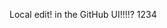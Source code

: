 
Local edit! in the GitHub UI!!!!?
1234
<!--stackedit_data:
eyJoaXN0b3J5IjpbMjgxMDM5MzEwLDEyODg4OTgyNDAsODUwNT
I0NTk1XX0=
-->
